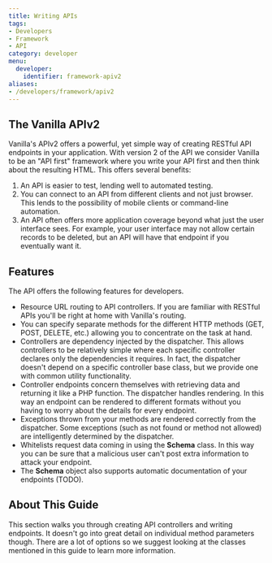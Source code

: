 ```yaml
---
title: Writing APIs
tags:
- Developers
- Framework
- API
category: developer
menu:
  developer:
    identifier: framework-apiv2
aliases:
- /developers/framework/apiv2
---
```

## The Vanilla APIv2

Vanilla's APIv2 offers a powerful, yet simple way of creating RESTful API endpoints in your application. With version 2 of the API we consider Vanilla to be an "API first" framework where you write your API first and then think about the resulting HTML. This offers several benefits:

1. An API is easier to test, lending well to automated testing.
2. You can connect to an API from different clients and not just browser. This lends to the possibility of mobile clients or command-line automation.
3. An API often offers more application coverage beyond what just the user interface sees. For example, your user interface may not allow certain records to be deleted, but an API will have that endpoint if you eventually want it.

## Features

The API offers the following features for developers.

- Resource URL routing to API controllers. If you are familiar with RESTful APIs you'll be right at home with Vanilla's routing.
- You can specify separate methods for the different HTTP methods (GET, POST, DELETE, etc.) allowing you to concentrate on the task at hand.
- Controllers are dependency injected by the dispatcher. This allows controllers to be relatively simple where each specific controller declares only the dependencies it requires. In fact, the dispatcher doesn't depend on a specific controller base class, but we provide one with common utility functionality.
- Controller endpoints concern themselves with retrieving data and returning it like a PHP function. The dispatcher handles rendering. In this way an endpoint can be rendered to different formats without you having to worry about the details for every endpoint.
- Exceptions thrown from your methods are rendered correctly from the dispatcher. Some exceptions (such as not found or method not allowed) are intelligently determined by the dispatcher.
- Whitelists request data coming in using the **Schema** class. In this way you can be sure that a malicious user can't post extra information to attack your endpoint.
- The **Schema** object also supports automatic documentation of your endpoints (TODO).

## About This Guide

This section walks you through creating API controllers and writing endpoints. It doesn't go into great detail on individual method parameters though. There are a lot of options so we suggest looking at the classes mentioned in this guide to learn more information.
